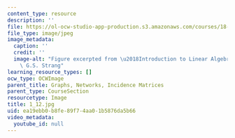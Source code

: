 ```yaml
---
content_type: resource
description: ''
file: https://ol-ocw-studio-app-production.s3.amazonaws.com/courses/18-06sc-linear-algebra-fall-2011/ea19ebb0b8fe89f74aa01b5876da5b66_1_12.jpg
file_type: image/jpeg
image_metadata:
  caption: ''
  credit: ''
  image-alt: "Figure excerpted from \u2018Introduction to Linear Algebra\u2019 by\
    \ G.S. Strang"
learning_resource_types: []
ocw_type: OCWImage
parent_title: Graphs, Networks, Incidence Matrices
parent_type: CourseSection
resourcetype: Image
title: 1_12.jpg
uid: ea19ebb0-b8fe-89f7-4aa0-1b5876da5b66
video_metadata:
  youtube_id: null
---
```

